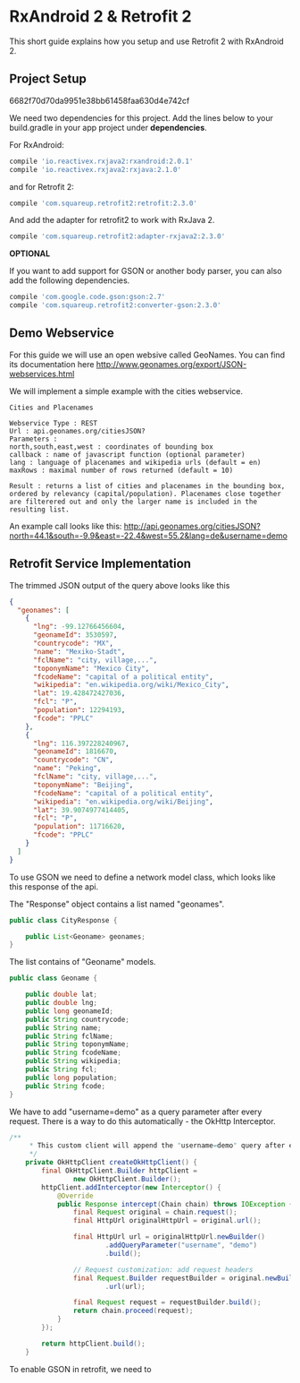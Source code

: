 # RxAndroid 2 & Retrofit 2

This short guide explains how you setup and use Retrofit 2 with RxAndroid 2.

## Project Setup
6682f70d70da9951e38bb61458faa630d4e742cf

We need two dependencies for this project. Add the lines below to your build.gradle in your app project under **dependencies**.

For RxAndroid:
````gradle
compile 'io.reactivex.rxjava2:rxandroid:2.0.1'
compile 'io.reactivex.rxjava2:rxjava:2.1.0'
````
and for Retrofit 2:
````gradle
compile 'com.squareup.retrofit2:retrofit:2.3.0'
````

And add the adapter for retrofit2 to work with RxJava 2.

````gradle
compile 'com.squareup.retrofit2:adapter-rxjava2:2.3.0'
````

**OPTIONAL**

If you want to add support for GSON or another body parser, you can also add the following dependencies.

````gradle
compile 'com.google.code.gson:gson:2.7'
compile 'com.squareup.retrofit2:converter-gson:2.3.0'
````

## Demo Webservice

For this guide we will use an open websive called GeoNames. You can find its documentation here http://www.geonames.org/export/JSON-webservices.html

We will implement a simple example with the cities webservice.

````
Cities and Placenames

Webservice Type : REST
Url : api.geonames.org/citiesJSON?
Parameters :
north,south,east,west : coordinates of bounding box
callback : name of javascript function (optional parameter)
lang : language of placenames and wikipedia urls (default = en)
maxRows : maximal number of rows returned (default = 10)

Result : returns a list of cities and placenames in the bounding box, ordered by relevancy (capital/population). Placenames close together are filterered out and only the larger name is included in the resulting list.
````

An example call looks like this: http://api.geonames.org/citiesJSON?north=44.1&south=-9.9&east=-22.4&west=55.2&lang=de&username=demo

## Retrofit Service Implementation

The trimmed JSON output of the query above looks like this

````JSON
{
  "geonames": [
    {
      "lng": -99.12766456604,
      "geonameId": 3530597,
      "countrycode": "MX",
      "name": "Mexiko-Stadt",
      "fclName": "city, village,...",
      "toponymName": "Mexico City",
      "fcodeName": "capital of a political entity",
      "wikipedia": "en.wikipedia.org/wiki/Mexico_City",
      "lat": 19.428472427036,
      "fcl": "P",
      "population": 12294193,
      "fcode": "PPLC"
    },
    {
      "lng": 116.397228240967,
      "geonameId": 1816670,
      "countrycode": "CN",
      "name": "Peking",
      "fclName": "city, village,...",
      "toponymName": "Beijing",
      "fcodeName": "capital of a political entity",
      "wikipedia": "en.wikipedia.org/wiki/Beijing",
      "lat": 39.9074977414405,
      "fcl": "P",
      "population": 11716620,
      "fcode": "PPLC"
    }
  ]
}
````

To use GSON we need to define a network model class, which looks like this response of the api.


The "Response" object contains a list named "geonames".
````java
public class CityResponse {

    public List<Geoname> geonames;
}
````

The list contains of "Geoname" models.
````java
public class Geoname {

    public double lat;
    public double lng;
    public long geonameId;
    public String countrycode;
    public String name;
    public String fclName;
    public String toponymName;
    public String fcodeName;
    public String wikipedia;
    public String fcl;
    public long population;
    public String fcode;
}
````

We have to add "username=demo" as a query parameter after every request.
There is a way to do this automatically - the OkHttp Interceptor.

````JAVA
/**
     * This custom client will append the "username=demo" query after every request.
     */
    private OkHttpClient createOkHttpClient() {
        final OkHttpClient.Builder httpClient =
                new OkHttpClient.Builder();
        httpClient.addInterceptor(new Interceptor() {
            @Override
            public Response intercept(Chain chain) throws IOException {
                final Request original = chain.request();
                final HttpUrl originalHttpUrl = original.url();

                final HttpUrl url = originalHttpUrl.newBuilder()
                        .addQueryParameter("username", "demo")
                        .build();

                // Request customization: add request headers
                final Request.Builder requestBuilder = original.newBuilder()
                        .url(url);

                final Request request = requestBuilder.build();
                return chain.proceed(request);
            }
        });

        return httpClient.build();
    }
````


 To enable GSON in retrofit, we need to

